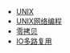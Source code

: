 <!-- _sidebar.md -->

* [UNIX](./)
* [UNIX网络编程](./unix网络编程.md)
* [零拷贝](./零拷贝.md)
* [IO多路复用](./IO多路复用.md)